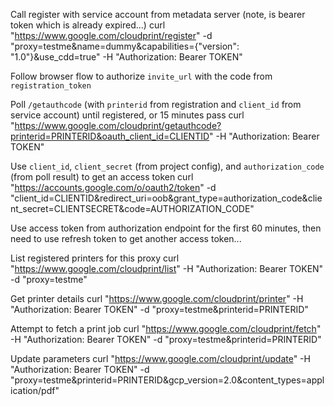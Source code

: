 Call register with service account from metadata server (note, is bearer token which is already expired...)
    curl "https://www.google.com/cloudprint/register" -d "proxy=testme&name=dummy&capabilities={\"version\": \"1.0\"}&use_cdd=true" -H "Authorization: Bearer TOKEN"

Follow browser flow to authorize `invite_url` with the code from `registration_token`


Poll `/getauthcode` (with `printerid` from registration and `client_id` from service account) until registered, or 15 minutes pass
    curl "https://www.google.com/cloudprint/getauthcode?printerid=PRINTERID&oauth_client_id=CLIENTID" -H "Authorization: Bearer TOKEN"

Use `client_id`, `client_secret` (from project config), and `authorization_code` (from poll result) to get an access token
    curl "https://accounts.google.com/o/oauth2/token" -d "client_id=CLIENTID&redirect_uri=oob&grant_type=authorization_code&client_secret=CLIENTSECRET&code=AUTHORIZATION_CODE"

Use access token from authorization endpoint for the first 60 minutes, then need to use refresh token to get another access token...

List registered printers for this proxy
    curl "https://www.google.com/cloudprint/list" -H "Authorization: Bearer TOKEN" -d "proxy=testme"

Get printer details
    curl "https://www.google.com/cloudprint/printer" -H "Authorization: Bearer TOKEN" -d "proxy=testme&printerid=PRINTERID"

Attempt to fetch a print job
    curl "https://www.google.com/cloudprint/fetch" -H "Authorization: Bearer TOKEN" -d "proxy=testme&printerid=PRINTERID"

Update parameters
    curl "https://www.google.com/cloudprint/update" -H "Authorization: Bearer TOKEN" -d "proxy=testme&printerid=PRINTERID&gcp_version=2.0&content_types=application/pdf"
